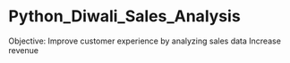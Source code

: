 # Python_Diwali_Sales_Analysis
Objective:
Improve customer experience by analyzing sales data
Increase revenue
